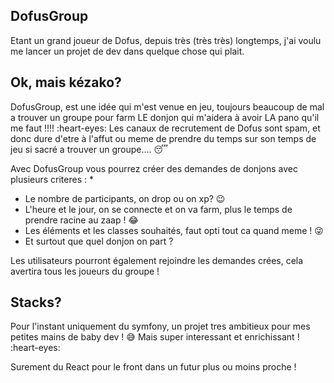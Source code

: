 ## DofusGroup

Etant un grand joueur de Dofus, depuis très (très très) longtemps, j'ai voulu me lancer un projet de dev dans quelque chose qui plait.

## Ok, mais kézako? 

DofusGroup, est une idée qui m'est venue en jeu, toujours beaucoup de mal a trouver un groupe pour farm LE donjon qui m'aidera à avoir LA pano qu'il me faut !!!! :heart-eyes:
Les canaux de recrutement de Dofus sont spam, et donc dure d'etre à l'affut ou meme de prendre du temps sur son temps de jeu si sacré a trouver un groupe.... :sleeping:

Avec DofusGroup vous pourrez créer des demandes de donjons avec plusieurs criteres :
*
- Le nombre de participants, on drop ou on xp? :wink:
- L'heure et le jour, on se connecte et on va farm, plus le temps de prendre racine au zaap ! :joy:
- Les éléments et les classes souhaités, faut opti tout ca quand meme ! :stuck_out_tongue_winking_eye:
- Et surtout que quel donjon on part ?

Les utilisateurs pourront également rejoindre les demandes crées, cela avertira tous les joueurs du groupe !

## Stacks?

Pour l'instant uniquement du symfony, un projet tres ambitieux pour mes petites mains de baby dev ! :sweat_smile:
Mais super interessant et enrichissant ! :heart-eyes:

Surement du React pour le front dans un futur plus ou moins proche !

